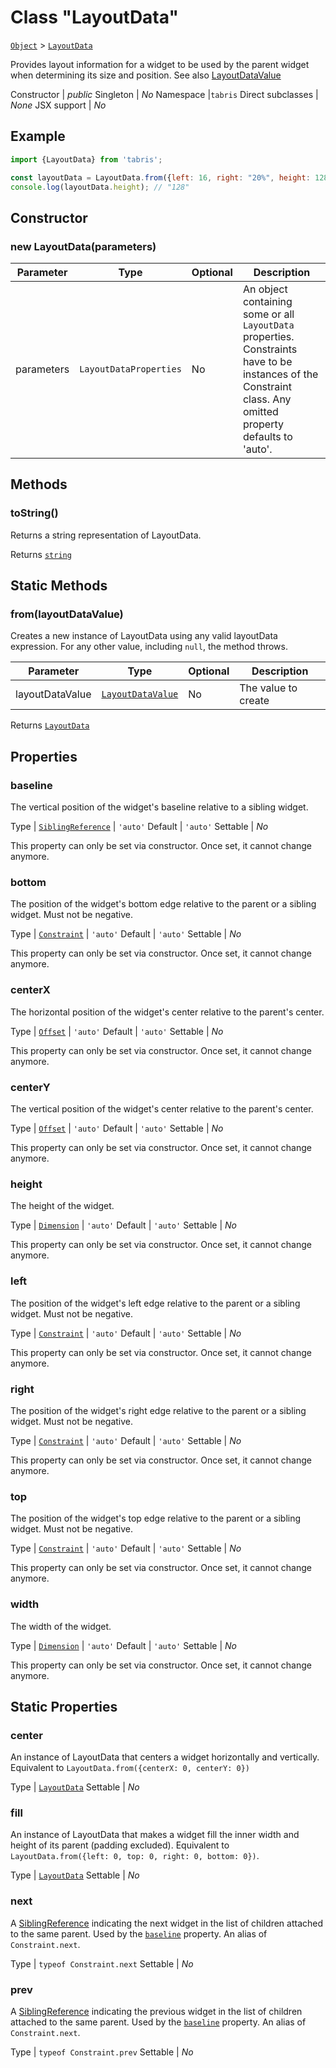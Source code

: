 ---
---
# Class "LayoutData"

<span style="white-space:nowrap;">[`Object`](https://developer.mozilla.org/en-US/docs/Web/JavaScript/Reference/Global_Objects/Object)</span> > <span style="white-space:nowrap;">[`LayoutData`](LayoutData.md)</span>

Provides layout information for a widget to be used by the parent widget when determining its size and position. See also [LayoutDataValue](./types.md#layoutDataValue)


Constructor | *public*
Singleton | *No*
Namespace |`tabris`
Direct subclasses | *None*
JSX support | *No*


## Example
```js
import {LayoutData} from 'tabris';

const layoutData = LayoutData.from({left: 16, right: "20%", height: 128});
console.log(layoutData.height); // "128"
```

## Constructor

### new LayoutData(parameters)

Parameter|Type|Optional|Description
-|-|-|-
parameters | <span style="white-space:nowrap;">`LayoutDataProperties`</span> | No | An object containing some or all `LayoutData` properties. Constraints have to be instances of the Constraint class. Any omitted property defaults to 'auto'.

## Methods

### toString()



Returns a string representation of LayoutData.

Returns <span style="white-space:nowrap;">[`string`](https://developer.mozilla.org/en-US/docs/Web/JavaScript/Data_structures#String_type)</span>

## Static Methods

### from(layoutDataValue)



Creates a new instance of LayoutData using any valid layoutData expression. For any other value, including `null`, the method throws.


Parameter|Type|Optional|Description
-|-|-|-
layoutDataValue | <span style="white-space:nowrap;">[`LayoutDataValue`](../types.md#layoutdatavalue)</span> | No | The value to create


Returns <span style="white-space:nowrap;">[`LayoutData`](LayoutData.md)</span>


## Properties

### baseline


The vertical position of the widget's baseline relative to a sibling widget.

Type | <span style="white-space:nowrap;">[`SiblingReference`](../types.md#siblingreference) \| `'auto'`</span>
Default | `'auto'`
Settable | *No*




This property can only be set via constructor. Once set, it cannot change anymore.

### bottom


The position of the widget's bottom edge relative to the parent or a sibling widget. Must not be negative.

Type | <span style="white-space:nowrap;">[`Constraint`](Constraint.md) \| `'auto'`</span>
Default | `'auto'`
Settable | *No*




This property can only be set via constructor. Once set, it cannot change anymore.

### centerX


The horizontal position of the widget's center relative to the parent's center.

Type | <span style="white-space:nowrap;">[`Offset`](../types.md#offset) \| `'auto'`</span>
Default | `'auto'`
Settable | *No*




This property can only be set via constructor. Once set, it cannot change anymore.

### centerY


The vertical position of the widget's center relative to the parent's center.

Type | <span style="white-space:nowrap;">[`Offset`](../types.md#offset) \| `'auto'`</span>
Default | `'auto'`
Settable | *No*




This property can only be set via constructor. Once set, it cannot change anymore.

### height


The height of the widget.

Type | <span style="white-space:nowrap;">[`Dimension`](../types.md#dimension) \| `'auto'`</span>
Default | `'auto'`
Settable | *No*




This property can only be set via constructor. Once set, it cannot change anymore.

### left


The position of the widget's left edge relative to the parent or a sibling widget. Must not be negative.

Type | <span style="white-space:nowrap;">[`Constraint`](Constraint.md) \| `'auto'`</span>
Default | `'auto'`
Settable | *No*




This property can only be set via constructor. Once set, it cannot change anymore.

### right


The position of the widget's right edge relative to the parent or a sibling widget. Must not be negative.

Type | <span style="white-space:nowrap;">[`Constraint`](Constraint.md) \| `'auto'`</span>
Default | `'auto'`
Settable | *No*




This property can only be set via constructor. Once set, it cannot change anymore.

### top


The position of the widget's top edge relative to the parent or a sibling widget. Must not be negative.

Type | <span style="white-space:nowrap;">[`Constraint`](Constraint.md) \| `'auto'`</span>
Default | `'auto'`
Settable | *No*




This property can only be set via constructor. Once set, it cannot change anymore.

### width


The width of the widget.

Type | <span style="white-space:nowrap;">[`Dimension`](../types.md#dimension) \| `'auto'`</span>
Default | `'auto'`
Settable | *No*




This property can only be set via constructor. Once set, it cannot change anymore.

## Static Properties

### center


An instance of LayoutData that centers a widget horizontally and vertically. Equivalent to `LayoutData.from({centerX: 0, centerY: 0})`

Type | <span style="white-space:nowrap;">[`LayoutData`](LayoutData.md)</span>
Settable | *No*




### fill


An instance of LayoutData that makes a widget fill the inner width and height of its parent (padding excluded). Equivalent to `LayoutData.from({left: 0, top: 0, right: 0, bottom: 0})`.

Type | <span style="white-space:nowrap;">[`LayoutData`](LayoutData.md)</span>
Settable | *No*




### next


A [SiblingReference](./types.md#SiblingReference) indicating the next widget in the list of children attached to the same parent. Used by the [`baseline`](#baseline) property. An alias of `Constraint.next`.

Type | <span style="white-space:nowrap;">`typeof Constraint.next`</span>
Settable | *No*




### prev


A [SiblingReference](./types.md#SiblingReference) indicating the previous widget in the list of children attached to the same parent. Used by the [`baseline`](#baseline) property. An alias of `Constraint.next`.

Type | <span style="white-space:nowrap;">`typeof Constraint.prev`</span>
Settable | *No*




